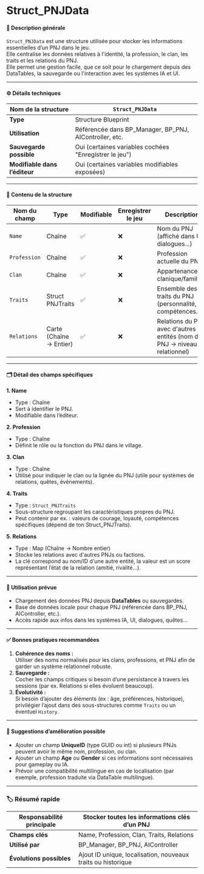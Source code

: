 # Struct\_PNJData

#### 📝 **Description générale**

`Struct_PNJData` est une structure utilisée pour stocker les informations essentielles d’un PNJ dans le jeu.\
Elle centralise les données relatives à l'identité, la profession, le clan, les traits et les relations du PNJ.\
Elle permet une gestion facile, que ce soit pour le chargement depuis des DataTables, la sauvegarde ou l'interaction avec les systèmes IA et UI.

***

#### ⚙️ **Détails techniques**

| **Nom de la structure**       | `Struct_PNJData`                                         |
| ----------------------------- | -------------------------------------------------------- |
| **Type**                      | Structure Blueprint                                      |
| **Utilisation**               | Référencée dans BP\_Manager, BP\_PNJ, AIController, etc. |
| **Sauvegarde possible**       | Oui (certaines variables cochées "Enregistrer le jeu")   |
| **Modifiable dans l’éditeur** | Oui (certaines variables modifiables exposées)           |

***

#### 🔑 **Contenu de la structure**

| **Nom du champ** | **Type**                | **Modifiable** | **Enregistrer le jeu** | **Description**                                                          |
| ---------------- | ----------------------- | -------------- | ---------------------- | ------------------------------------------------------------------------ |
| `Name`           | Chaîne                  | ✅              | ❌                      | Nom du PNJ (affiché dans UI, dialogues...)                               |
| `Profession`     | Chaîne                  | ✅              | ❌                      | Profession actuelle du PNJ                                               |
| `Clan`           | Chaîne                  | ✅              | ❌                      | Appartenance clanique/familiale                                          |
| `Traits`         | Struct PNJTraits        | ✅              | ❌                      | Ensemble des traits du PNJ (personnalité, compétences…)                  |
| `Relations`      | Carte (Chaîne → Entier) | ✅              | ❌                      | Relations du PNJ avec d'autres entités (nom du PNJ → niveau relationnel) |

***

#### 🗂️ **Détail des champs spécifiques**

**1. Name**

* Type : Chaîne
* Sert à identifier le PNJ.
* Modifiable dans l’éditeur.

**2. Profession**

* Type : Chaîne
* Définit le rôle ou la fonction du PNJ dans le village.

**3. Clan**

* Type : Chaîne
* Utilisé pour indiquer le clan ou la lignée du PNJ (utile pour systèmes de relations, quêtes, événements).

**4. Traits**

* Type : `Struct_PNJTraits`
* Sous-structure regroupant les caractéristiques propres du PNJ.
* Peut contenir par ex. : valeurs de courage, loyauté, compétences spécifiques (dépend de ton Struct\_PNJTraits).

**5. Relations**

* Type : Map (Chaîne → Nombre entier)
* Stocke les relations avec d'autres PNJs ou factions.
* La clé correspond au nom/ID d'une autre entité, la valeur est un score représentant l’état de la relation (amitié, rivalité…).

***

#### 🚀 **Utilisation prévue**

* Chargement des données PNJ depuis **DataTables** ou sauvegardes.
* Base de données locale pour chaque PNJ (référencée dans BP\_PNJ, AIController, etc.).
* Accès rapide aux infos dans les systèmes IA, UI, dialogues, quêtes…

***

#### ✅ **Bonnes pratiques recommandées**

1. **Cohérence des noms :**\
   Utiliser des noms normalisés pour les clans, professions, et PNJ afin de garder un système relationnel robuste.
2. **Sauvegarde :**\
   Cocher les champs critiques si besoin d’une persistance à travers les sessions (par ex. Relations si elles évoluent beaucoup).
3. **Évolutivité :**\
   Si besoin d’ajouter des éléments (ex : âge, préférences, historique), privilégier l’ajout dans des sous-structures comme `Traits` ou un éventuel `History`.

***

#### 🌟 **Suggestions d’amélioration possible**

* Ajouter un champ **UniqueID** (type GUID ou int) si plusieurs PNJs peuvent avoir le même nom, profession, ou clan.
* Ajouter un champ **Age** ou **Gender** si ces informations sont nécessaires pour gameplay ou IA.
* Prévoir une compatibilité multilingue en cas de localisation (par exemple, profession traduite via DataTable multilingue).

***

### 🏷️ **Résumé rapide**

| **Responsabilité principale** | Stocker toutes les informations clés d’un PNJ                |
| ----------------------------- | ------------------------------------------------------------ |
| **Champs clés**               | Name, Profession, Clan, Traits, Relations                    |
| **Utilisé par**               | BP\_Manager, BP\_PNJ, AIController                           |
| **Évolutions possibles**      | Ajout ID unique, localisation, nouveaux traits ou historique |

